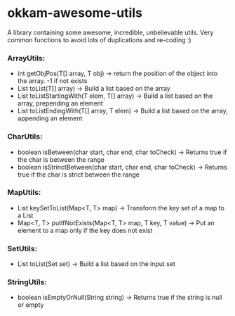 # okkam-awesome-utils

A library containing some awesome, incredible, unbelievable utils. Very common functions to avoid lots of duplications and re-coding :)

### ArrayUtils:

+ int getObjPos(T[] array, T obj) -> return the position of the object into the array. -1 if not exists
+ List<T> toList(T[] array) -> Build a list based on the array
+ List<T> toListStartingWith(T elem, T[] array) -> Build a list based on the array, prepending an element
+ List<T> toListEndingWith(T[] array, T elem) -> Build a list based on the array, appending an element

### CharUtils:

+ boolean isBetween(char start, char end, char toCheck) -> Returns true if the char is between the range
+ boolean isStrinctBetween(char start, char end, char toCheck) -> Returns true if the char is strict between the range

### MapUtils:

+ List<T> keySetToList(Map<T, T> map) -> Transform the key set of a map to a List
+ Map<T, T> putIfNotExists(Map<T, T> map, T key, T value) -> Put an element to a map only if the key does not exist

### SetUtils:

+ List<T> toList(Set<T> set) -> Build a list based on the input set

### StringUtils:

+ boolean isEmptyOrNull(String string) -> Returns true if the string is null or empty

